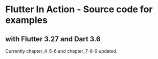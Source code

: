 # Flutter In Action - Source code for examples 
## with Flutter 3.27 and Dart 3.6

Currently chapter_4-5-6 and chapter_7-8-9 updated.
